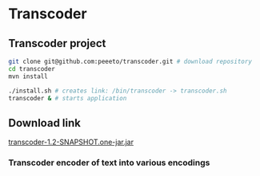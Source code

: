 # Transcoder

## Transcoder project

```bash
git clone git@github.com:peeeto/transcoder.git # download repository
cd transcoder
mvn install

./install.sh # creates link: /bin/transcoder -> transcoder.sh
transcoder & # starts application
```

## Download link

[transcoder-1.2-SNAPSHOT.one-jar.jar](https://drone.io/bitbucket.org/peeeto/transcoder/files/target/transcoder-1.2-SNAPSHOT.one-jar.jar)

### Transcoder encoder of text into various encodings


